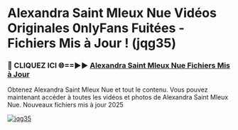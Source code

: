 # Alexandra Saint Mleux Nue Vidéos Originales 0nlyFans Fuitées - Fichiers Mis à Jour ! (jqg35)

<h3>🔴 CLIQUEZ ICI 🌐==►► <a href="https://tinyurl.com/2pmr4ezf" rel="nofollow">Alexandra Saint Mleux Nue Fichiers Mis à Jour</a></h3>

Obtenez Alexandra Saint Mleux Nue et tout le contenu. Vous pouvez maintenant accéder à toutes les vidéos et photos de Alexandra Saint Mleux Nue. Nouveaux fichiers mis à jour 2025

[![jqg35](https://i.imgur.com/6SNvagu.gif)](https://tinyurl.com/2pmr4ezf)
